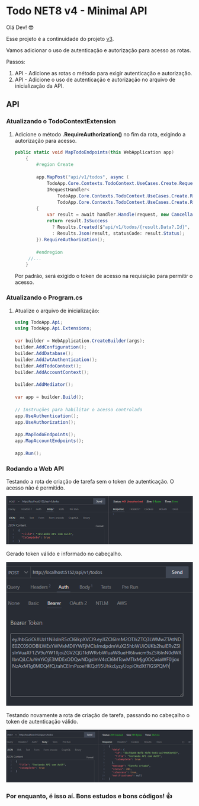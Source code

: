 # Todo NET8 v4 - Minimal API

Olá Dev! 😎

Esse projeto é a continuidade do projeto [v3][v3].

Vamos adicionar o uso de autenticação e autorização para acesso as rotas.

Passos:

1. API - Adicione as rotas o método para exigir autenticação e autorização.
1. API - Adicione o uso de autenticação e autorização no arquivo de inicialização da API.

## API

### Atualizando o TodoContextExtension

1. Adicione o método **.RequireAuthorization()** no fim da rota, exigindo a autorização para acesso.

   ```csharp
   public static void MapTodoEndpoints(this WebApplication app)
       {
           #region Create

           app.MapPost("api/v1/todos", async (
               TodoApp.Core.Contexts.TodoContext.UseCases.Create.Request request,
               IRequestHandler<
                   TodoApp.Core.Contexts.TodoContext.UseCases.Create.Request,
                   TodoApp.Core.Contexts.TodoContext.UseCases.Create.Response> handler) =>
           {
               var result = await handler.Handle(request, new CancellationToken());
               return result.IsSuccess
                 ? Results.Created($"api/v1/todos/{result.Data?.Id}", result)
                 : Results.Json(result, statusCode: result.Status);
           }).RequireAuthorization();

           #endregion
        //...
       }
   ```

   Por padrão, será exigido o token de acesso na requisição para permitir o acesso.

### Atualizando o Program.cs

1. Atualize o arquivo de inicialização:

   ```csharp
   using TodoApp.Api;
   using TodoApp.Api.Extensions;

   var builder = WebApplication.CreateBuilder(args);
   builder.AddConfiguration();
   builder.AddDatabase();
   builder.AddJwtAuthentication();
   builder.AddTodoContext();
   builder.AddAccountContext();

   builder.AddMediator();

   var app = builder.Build();

   // Instruções para habilitar o acesso controlado
   app.UseAuthentication();
   app.UseAuthorization();

   app.MapTodoEndpoints();
   app.MapAccountEndpoints();

   app.Run();
   ```

### Rodando a Web API

Testando a rota de criação de tarefa sem o token de autenticação. O acesso não é permitido.

![CreateTodoRoute][CreateTodoRoute]

Gerado token válido e informado no cabeçalho.

![AuthWithToken][AuthWithToken]

Testando novamente a rota de criação de tarefa, passando no cabeçalho o token de autenticação válido.

![AuthOK][AuthOK]

### Por enquanto, é isso aí. Bons estudos e bons códigos! 👍

[v3]: https://github.com/thiagokj/TodoNet8v3
[CreateTodoRoute]: Doc/auth-unauthorized.png
[AuthWithToken]: Doc/auth-with-token.png
[AuthOK]: Doc/auth-ok.png

